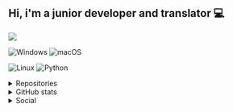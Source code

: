 ## Hi, i'm a junior developer and translator 💻

<a href="https://github.com/gorouflex">
  <img src="https://github-stats-alpha.vercel.app/api?username=gorouflex&cc=000&tc=fff&ic=fff&bc=000">
</a>

![Windows](https://img.shields.io/badge/OS-Windows-blue?style=for-the-badge&logo=windows)
![macOS](https://img.shields.io/badge/OS-macOS-blue?style=for-the-badge&logo=macos)

![Linux](https://img.shields.io/badge/OS-Linux-blue?style=for-the-badge&logo=linux)
![Python](https://img.shields.io/badge/Code-Python-blue?style=for-the-badge&logo=python)

<details>
  <summary>Repositories</summary>

| Repository |  Description | Codename | Project | G2SP |
|    :---:     |   :---:   |   :---:   |   :---:   |   :---:   |
| [DuoXPy](https://github.com/gorouflex/DuoXPy) | ⚡️ XP farm and Streak keeper for Duolingo 🔥 | DuolingoXPPython | Project Sandy | ✅ |
| [Sandy](https://github.com/gorouflex/Sandy) | Official Documents and Information Repository for Project Sandy | SandyInfoRepo | Project Sandy | ✅ |
| [UXTU4Unix](https://github.com/AppleOSX/UXTU4Unix) | Universal x86 Tuning Utility for AMD Ryzen APUs on Hackintosh / macOS and Linux | EZRyzenAdj4Unix | Project HorizonUnix | ✅ |
| [UXTU4UnixRemastered](https://github.com/HorizonUnix/UXTU4UnixRemastered) | A better version of UXTU4Unix, including both CLI and GUI, will be integrated into UXTU4Unix once it’s done. | RFTR4Unix | Project HorizonUnix | ✅ |
| [GenericNVMeName](https://github.com/HorizonUnix/GenericNVMeName) | Patch the NVMe controller name on macOS | PatchIONVMeFamily | Project HorizonUnix | ✅ |
| [PatchSonomaWiFiOnTheFly](https://github.com/AppleOSX/PatchSonomaWiFiOnTheFly) | Patch modern Broadcom Wi-Fi card on the fly when doing a fresh install with macOS Sonoma and Sequoia | PSWFOTF | Project HorizonUnix | ✅ |
| [FA507NV-LP111W](https://github.com/HorizonUnix/FA507NV-LP111W) | Hackintosh for ASUS TUF Gaming A15 FA507NV-LP111W | FA507NV | Project HorizonUnix | ✅ |
| [M413IA](https://github.com/gorouflex/M413IA) | Hackintosh for Asus M413IA | M413IA | Project HorizonUnix | ✅ |
| [LTPCX1Gen6](https://github.com/gorouflex/LTPCX1Gen6) | Lenovo ThinkPad Carbon X1 Gen 6 - Vanilla Bios | LNVTPX1G6 | Project HorizonUnix | / |
| [LegacyKFDOffsets](https://github.com/gorouflex/LegacyKFDOffsets) | [Archived] Legacy KFD Offsets made by GorouFlex, 34306,… | LegacyMisakaOffsets | Project HorizonUnix | / |
| [KFD4XR](https://github.com/gorouflex/KFD4XR) | KFD for iPhone XR users. | MakeXRGreatAgain | Project AppleOSX | / |
| [JikkerBot](https://github.com/gorouflex/JikkerBot) | JikkerBot help you aim better in some FPS game from a music company (for educational purposes only) | SimpleTriggerBot | Project SimpleTool | / |
| [AFKBot](https://github.com/gorouflex/AFKBot) | A (Simple) bot that can prevent you from AFK during the match | SimpleAFKBot | Project SimpleTool | / |
| [PassGen](https://github.com/gorouflex/PassGen) | (Simple) Password Generator and Checker | SimplePass | Project SimpleTool | / |
| [AFKBotLegacy](https://github.com/gorouflex/afkbotlegacy) | AFKBot but better ✨ | Liosk | Project SimpleTool | / |
| [ODB](https://github.com/gorouflex/ODB) | ODB - Project LandFall | LandFall | Project LandFall | / |
| [vietnameseforcottonbuds](https://github.com/gorouflex/vietnameseforcottonbuds) | A Vietnamese translate for Cotton Buds | VNS4CBS | Project TransLang | / |

- G2SP : GorouFlex Software Support Package
  
</details>

<details>
  <summary>GitHub stats</summary>
  <br>
  
  ![Stats](https://github-readme-stats.vercel.app/api?username=gorouflex&show_icons=true&theme=transparent)
  
  ![Top Langs](https://github-readme-stats.vercel.app/api/top-langs/?username=gorouflex&layout=compact&theme=dark)
</details>

<details>
  <summary>Social</summary>
  <br>

  [![Discord Badge](https://lanyard.cnrad.dev/api/857550997248802837?borderRadius=5px&animated=true&hideDiscrim=false)](https://discord.com/users/857550997248802837)
  
</details>

